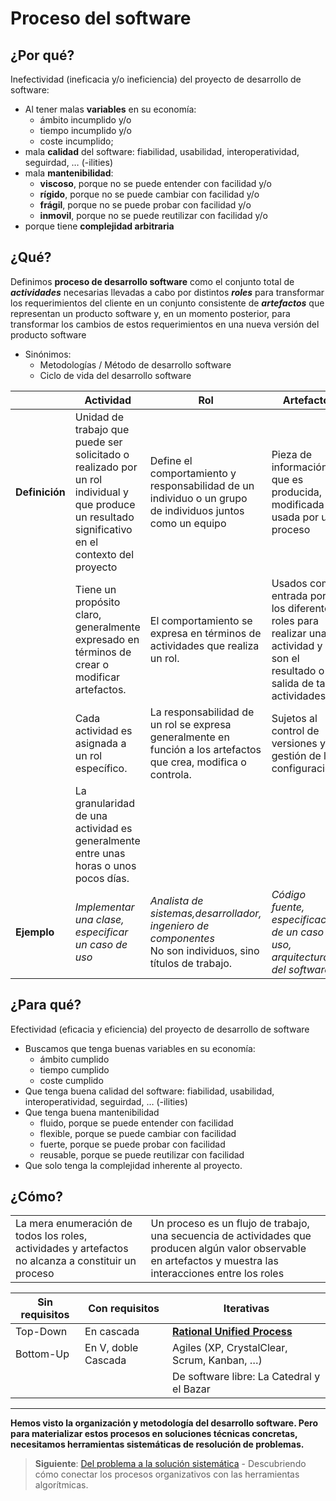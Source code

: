 # Proceso del software

## ¿Por qué?

Inefectividad (ineficacia y/o ineficiencia) del proyecto de desarrollo de software:

- Al tener malas **variables** en su economía:
  - ámbito incumplido y/o
  - tiempo incumplido y/o
  - coste incumplido;
- mala **calidad** del software: fiabilidad, usabilidad, interoperatividad, seguirdad, …​ (-ilities)
- mala **mantenibilidad**:
  - **viscoso**, porque no se puede entender con facilidad y/o
  - **rígido**, porque no se puede cambiar con facilidad y/o
  - **frágil**, porque no se puede probar con facilidad y/o
  - **inmovil**, porque no se puede reutilizar con facilidad y/o
- porque tiene **complejidad arbitraria**

## ¿Qué?

Definimos **proceso de desarrollo software** como el conjunto total de ***actividades*** necesarias llevadas a cabo por distintos ***roles*** para transformar los requerimientos del cliente en un conjunto consistente de ***artefactos*** que representan un producto software y, en un momento posterior, para transformar los cambios de estos requerimientos en una nueva versión del producto software

- Sinónimos:
  - Metodologías / Método de desarrollo software
  - Ciclo de vida del desarrollo software

||Actividad|Rol|Artefacto|
|-|-|-|-|
|**Definición**|Unidad de trabajo que puede ser solicitado o realizado por un rol individual y que produce un resultado significativo en el contexto del proyecto|Define el comportamiento y responsabilidad de un individuo o un grupo de individuos juntos como un equipo|Pieza de información que es producida, modificada o usada por un proceso|
||Tiene un propósito claro, generalmente expresado en términos de crear o modificar artefactos.|El comportamiento se expresa en términos de actividades que realiza un rol.|Usados como entrada por los diferentes roles para realizar una actividad y son el resultado o salida de tales actividades
||Cada actividad es asignada a un rol específico.|La responsabilidad de un rol se expresa generalmente en función a los artefactos que crea, modifica o controla.|Sujetos al control de versiones y gestión de la configuración
||La granularidad de una actividad es generalmente entre unas horas o unos pocos días.
|**Ejemplo**|*Implementar una clase, especificar un caso de uso*|*Analista de sistemas,desarrollador, ingeniero de componentes*<br>No son individuos, sino títulos de trabajo.|*Código fuente, especificación de un caso de uso, arquitectura del software*|

## ¿Para qué?

Efectividad (eficacia y eficiencia) del proyecto de desarrollo de software

- Buscamos que tenga buenas variables en su economía:
  - ámbito cumplido
  - tiempo cumplido
  - coste cumplido
- Que tenga buena calidad del software: fiabilidad, usabilidad, interoperatividad, seguirdad, …​ (-ilities)
- Que tenga buena mantenibilidad
  - fluido, porque se puede entender con facilidad
  - flexible, porque se puede cambiar con facilidad
  - fuerte, porque se puede probar con facilidad
  - reusable, porque se puede reutilizar con facilidad
- Que solo tenga la complejidad inherente al proyecto.

## ¿Cómo?

<div align=center>

|||
|-|-|
|La mera enumeración de todos los roles, actividades y artefactos no alcanza a constituir un proceso|Un proceso es un flujo de trabajo, una secuencia de actividades que producen algún valor observable en artefactos y muestra las interacciones entre los roles|

|Sin requisitos|Con requisitos|Iterativas|
|-|-|-|
|Top-Down|En cascada|[**Rational Unified Process**](https://github.com/mmasias/IdSw1/blob/main/temario/rup.md)|
|Bottom-Up|En V, doble Cascada|Agiles (XP, CrystalClear, Scrum, Kanban, …​)|
|||De software libre: La Catedral y el Bazar|

</div>

---

**Hemos visto la organización y metodología del desarrollo software. Pero para materializar estos procesos en soluciones técnicas concretas, necesitamos herramientas sistemáticas de resolución de problemas.**

> **Siguiente**: [Del problema a la solución sistemática](00003-preAlgoritmos.md) - Descubriendo cómo conectar los procesos organizativos con las herramientas algorítmicas.
